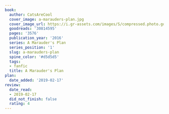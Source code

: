 ```yaml
---
book:
  author: CatsAreCool
  cover_image: a-marauders-plan.jpg
  cover_image_url: https://i.gr-assets.com/images/S/compressed.photo.goodreads.com/books/1478120030l/30814595._SX98_.jpg
  goodreads: '30814595'
  pages: '3576'
  publication_year: '2016'
  series: A Marauder's Plan
  series_position: '1'
  slug: a-marauders-plan
  spine_color: '#d5d5d5'
  tags:
  - fanfic
  title: A Marauder's Plan
plan:
  date_added: '2019-02-17'
review:
  date_read:
  - 2019-02-17
  did_not_finish: false
  rating: 4
---
```

